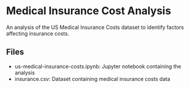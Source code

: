 # Medical Insurance Cost Analysis

An analysis of the US Medical Insurance Costs dataset to identify factors affecting insurance costs.

## Files
- us-medical-insurance-costs.ipynb: Jupyter notebook containing the analysis
- insurance.csv: Dataset containing medical insurance costs data


